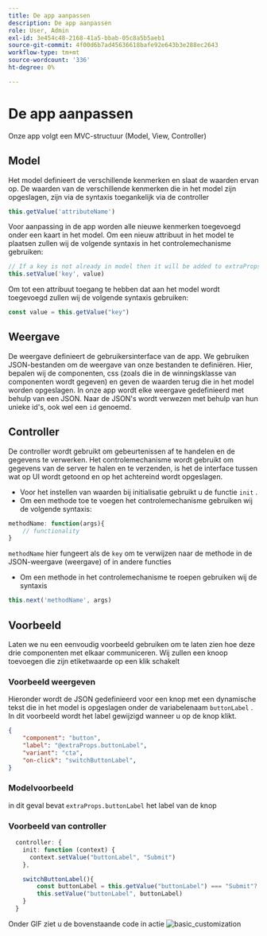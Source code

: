 ```yaml
---
title: De app aanpassen
description: De app aanpassen
role: User, Admin
exl-id: 3e454c48-2168-41a5-bbab-05c8a5b5aeb1
source-git-commit: 4f00d6b7ad45636618bafe92e643b3e288ec2643
workflow-type: tm+mt
source-wordcount: '336'
ht-degree: 0%

---
```


# De app aanpassen

Onze app volgt een MVC-structuur (Model, View, Controller)

## Model

Het model definieert de verschillende kenmerken en slaat de waarden ervan op. De waarden van de verschillende kenmerken die in het model zijn opgeslagen, zijn via de syntaxis toegankelijk via de controller

```typescript
this.getValue('attributeName')
```

Voor aanpassing in de app worden alle nieuwe kenmerken toegevoegd onder een kaart in het model.
Om een nieuw attribuut in het model te plaatsen zullen wij de volgende syntaxis in het controlemechanisme gebruiken:

```typescript
// If a key is not already in model then it will be added to extraProps
this.setValue('key', value)
```

Om tot een attribuut toegang te hebben dat aan het model wordt toegevoegd zullen wij de volgende syntaxis gebruiken:

```typescript
const value = this.getValue("key")
```

## Weergave

De weergave definieert de gebruikersinterface van de app. We gebruiken JSON-bestanden om de weergave van onze bestanden te definiëren. Hier, bepalen wij de componenten, css (zoals die in de winningsklasse van componenten wordt gegeven) en geven de waarden terug die in het model worden opgeslagen.
In onze app wordt elke weergave gedefinieerd met behulp van een JSON. Naar de JSON&#39;s wordt verwezen met behulp van hun unieke id&#39;s, ook wel een `id` genoemd.

## Controller

De controller wordt gebruikt om gebeurtenissen af te handelen en de gegevens te verwerken. Het controlemechanisme wordt gebruikt om gegevens van de server te halen en te verzenden, is het de interface tussen wat op UI wordt getoond en op het achtereind wordt opgeslagen.

- Voor het instellen van waarden bij initialisatie gebruikt u de functie `init` .
- Om een methode toe te voegen het controlemechanisme gebruiken wij de volgende syntaxis:

```typescript
methodName: function(args){
    // functionality
}
```

`methodName` hier fungeert als de `key` om te verwijzen naar de methode in de JSON-weergave (weergave) of in andere functies

- Om een methode in het controlemechanisme te roepen gebruiken wij de syntaxis

```typescript
this.next('methodName', args)
```

## Voorbeeld

Laten we nu een eenvoudig voorbeeld gebruiken om te laten zien hoe deze drie componenten met elkaar communiceren.
Wij zullen een knoop toevoegen die zijn etiketwaarde op een klik schakelt

### Voorbeeld weergeven

Hieronder wordt de JSON gedefinieerd voor een knop met een dynamische tekst die in het model is opgeslagen onder de variabelenaam `buttonLabel` .
In dit voorbeeld wordt het label gewijzigd wanneer u op de knop klikt.

```JSON
{
    "component": "button",
    "label": "@extraProps.buttonLabel",
    "variant": "cta",
    "on-click": "switchButtonLabel",
}
```

### Modelvoorbeeld

in dit geval bevat `extraProps.buttonLabel` het label van de knop

### Voorbeeld van controller

```typescript
  controller: {
    init: function (context) {
      context.setValue("buttonLabel", "Submit")
    },

    switchButtonLabel(){
        const buttonLabel = this.getValue("buttonLabel") === "Submit"? "Cancel" : "Submit"
        this.setValue("buttonLabel", buttonLabel)
    }
  }
```

Onder GIF ziet u de bovenstaande code in actie
![ basic_customization ](imgs/basic_customisation.gif " Basisaanpassingsknoop ")
